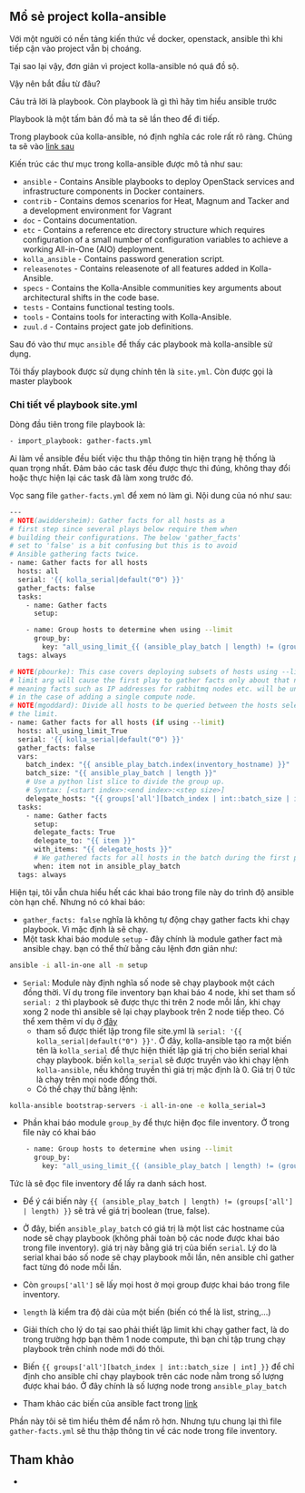 ## Mổ sẻ project kolla-ansible

Với một người có nền tảng kiến thức về docker, openstack, ansible thì khi tiếp cận vào project vẫn bị choáng.

Tại sao lại vậy, đơn giản vì project kolla-ansible nó quá đồ sộ.

Vậy nên bắt đầu từ đâu?

Câu trả lời là playbook. Còn playbook là gì thì hãy tìm hiểu ansible trước

Playbook là một tấm bản đồ mà ta sẽ lần theo để đi tiếp. 

Trong playbook của kolla-ansible, nó định nghĩa các role rất rõ ràng. Chúng ta sẽ vào [link sau](https://opendev.org/openstack/kolla-ansible)

Kiến trúc các thư mục trong kolla-ansible được mô tả như sau:

- `ansible` - Contains Ansible playbooks to deploy OpenStack services and infrastructure components in Docker containers.
- `contrib` - Contains demos scenarios for Heat, Magnum and Tacker and a development environment for Vagrant
- `doc` - Contains documentation.
- `etc` - Contains a reference etc directory structure which requires configuration of a small number of configuration variables to achieve a working All-in-One (AIO) deployment.
- `kolla_ansible` - Contains password generation script.
- `releasenotes` - Contains releasenote of all features added in Kolla-Ansible.
- `specs` - Contains the Kolla-Ansible communities key arguments about architectural shifts in the code base.
- `tests` - Contains functional testing tools.
- `tools` - Contains tools for interacting with Kolla-Ansible.
- `zuul.d` - Contains project gate job definitions.

Sau đó vào thư mục `ansible` để thấy các playbook mà kolla-ansible sử dụng. 

Tôi thấy playbook được sử dụng chính tên là `site.yml`. Còn được gọi là master playbook

### Chi tiết về playbook site.yml

Dòng đầu tiên trong file playbook là:
```sh
- import_playbook: gather-facts.yml
```

Ai làm về ansible đều biết việc thu thập thông tin hiện trạng hệ thống là quan trọng nhất. Đảm bảo các task đều được thực thi đúng, không thay đổi hoặc thực hiện lại các task đã làm xong trước đó.

Vọc sang file `gather-facts.yml` để xem nó làm gì. Nội dung của nó như sau:
```sh
---
# NOTE(awiddersheim): Gather facts for all hosts as a
# first step since several plays below require them when
# building their configurations. The below 'gather_facts'
# set to 'false' is a bit confusing but this is to avoid
# Ansible gathering facts twice.
- name: Gather facts for all hosts
  hosts: all
  serial: '{{ kolla_serial|default("0") }}'
  gather_facts: false
  tasks:
    - name: Gather facts
      setup:

    - name: Group hosts to determine when using --limit
      group_by:
        key: "all_using_limit_{{ (ansible_play_batch | length) != (groups['all'] | length) }}"
  tags: always

# NOTE(pbourke): This case covers deploying subsets of hosts using --limit. The
# limit arg will cause the first play to gather facts only about that node,
# meaning facts such as IP addresses for rabbitmq nodes etc. will be undefined
# in the case of adding a single compute node.
# NOTE(mgoddard): Divide all hosts to be queried between the hosts selected via
# the limit.
- name: Gather facts for all hosts (if using --limit)
  hosts: all_using_limit_True
  serial: '{{ kolla_serial|default("0") }}'
  gather_facts: false
  vars:
    batch_index: "{{ ansible_play_batch.index(inventory_hostname) }}"
    batch_size: "{{ ansible_play_batch | length }}"
    # Use a python list slice to divide the group up.
    # Syntax: [<start index>:<end index>:<step size>]
    delegate_hosts: "{{ groups['all'][batch_index | int::batch_size | int] }}"
  tasks:
    - name: Gather facts
      setup:
      delegate_facts: True
      delegate_to: "{{ item }}"
      with_items: "{{ delegate_hosts }}"
      # We gathered facts for all hosts in the batch during the first play.
      when: item not in ansible_play_batch
  tags: always
```

Hiện tại, tôi vẫn chưa hiểu hết các khai báo trong file này do trình độ ansible còn hạn chế. Nhưng nó có khai báo:

- `gather_facts: false` nghĩa là không tự động chạy gather facts khi chạy playbook. Vì mặc định là sẽ chạy.
- Một task khai báo module `setup` - đây chính là module gather fact mà ansible chạy. bạn có thể thử bằng câu lệnh đơn giản như:
```sh
ansible -i all-in-one all -m setup
```

- `Serial`: Module này định nghĩa số node sẽ chạy playbook một cách đồng thời. Ví dụ trong file inventory bạn khai báo 4 node, khi set tham số `serial: 2` thì playbook sẽ được thực thi trên 2 node mỗi lần, khi chạy xong 2 node thì ansible sẽ lại chạy playbook trên 2 node tiếp theo. Có thể xem thêm ví dụ ở [đây](https://stackoverflow.com/questions/50026802/override-ansible-playbook-serial-from-command-line)
	- tham số được thiết lập trong file site.yml là `serial: '{{ kolla_serial|default("0") }}'`. Ở đây, kolla-ansible tạo ra một biến tên là `kolla_serial` để thực hiện thiết lập giá trị cho biến serial khai chạy playbook. biến `kolla_serial` sẽ được truyền vào khi chạy lệnh `kolla-ansible`, nếu không truyền thì giá trị mặc định là 0. Giá trị 0 tức là chạy trên mọi node đồng thời.
	- Có thể chạy thử bằng lệnh:
```sh
kolla-ansible bootstrap-servers -i all-in-one -e kolla_serial=3
```

- Phần khai báo module `group_by` để thực hiện đọc file inventory. Ở trong file này có khai báo
```sh
    - name: Group hosts to determine when using --limit
      group_by:
        key: "all_using_limit_{{ (ansible_play_batch | length) != (groups['all'] | length) }}"
```
Tức là sẽ đọc file inventory để lấy ra danh sách host.

- Để ý cái biến này `{{ (ansible_play_batch | length) != (groups['all'] | length) }}` sẽ trả về giá trị boolean (true, false).
- Ở đây, biến `ansible_play_batch` có giá trị là một list các hostname của node sẽ chạy playbook (không phải toàn bộ các node được khai báo trong file inventory). giá trị này bằng giá trị của biến `serial`. Lý do là serial khai báo số node sẽ chạy playbook mỗi lần, nên ansible chỉ gather fact từng đó node mỗi lần.
- Còn `groups['all']` sẽ lấy mọi host ở mọi group được khai báo trong file inventory.
- `length` là kiểm tra độ dài của một biến (biến có thể là list, string,...)
- Giải thích cho lý do tại sao phải thiết lập limit khi chạy gather fact, là do trong trường hợp bạn thêm 1 node compute, thì bạn chỉ tập trung chạy playbook trên chỉnh node mới đó thôi.
- Biến `{{ groups['all'][batch_index | int::batch_size | int] }}` để chỉ định cho ansible chỉ chạy playbook trên các node nằm trong số lượng được khai báo. Ở đây chính là số lượng node trong `ansible_play_batch`

- Tham khảo các biến của ansible fact trong [link](https://docs.ansible.com/ansible/latest/reference_appendices/special_variables.html)
	
Phần này tôi sẽ tìm hiểu thêm để nắm rõ hơn. Nhưng tựu chung lại thì file `gather-facts.yml` sẽ thu thập thông tin về các node trong file inventory.
	




## Tham khảo

- 

